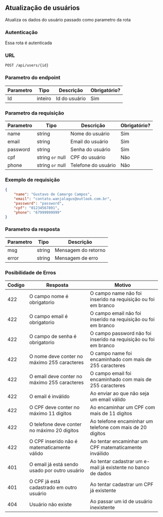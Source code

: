## Atualização de usuários

Atualiza os dados do usuário passado como parametro da rota

### Autenticação

Essa rota é autenticada

### URL

`POST /api/users/{id}`

### Parametro do endpoint

| Parametro | Tipo    | Descrição     | Obrigatório? |
|-----------|---------|---------------|--------------|
| Id        | inteiro | Id do usuário | Sim          |

### Parametro da requisição

| Parametro | Tipo             | Descrição           | Obrigatório? |
|-----------|------------------|---------------------|--------------|
| name      | string           | Nome do usuário     | Sim          |
| email     | string           | Email do usuário    | Sim          |
| password  | string           | Senha do usuário    | Sim          |
| cpf       | string `or` null | CPF do usuário      | Não          |
| phone     | string `or` null | Telefone do usuário | Não          |

### Exemplo de requisição

```json
{
    "name": "Gustavo de Camargo Campos",
    "email": "contato.wanjalagus@outlook.com.br",
    "password": "password",
    "cpf": "01234567891",
    "phone": "67999999999"
}
```
### Parametro da resposta

| Parametro | Tipo   | Descrição           |
|-----------|--------|---------------------|
| msg       | string | Mensagem do retorno |
| error     | string | Mensagem de erro    |

### Posibilidade de Erros

| Codígo | Resposta                                      | Motivo                                                           |
|--------|-----------------------------------------------|------------------------------------------------------------------|
| 422    | O campo nome é obrigatorio                    | O campo name não foi inserido na requisição ou foi em branco     |
| 422    | O campo email é obrigatorio                   | O campo email não foi inserido na requisição ou foi em branco    |
| 422    | O campo de senha é obrigatorio                | O campo password não foi inserido na requisição ou foi em branco |
| 422    | O nome deve conter no máximo 255 caracteres   | O campo name foi encaminhado com mais de 255 caracteres          |
| 422    | O email deve conter no máximo 255 caracteres  | O campo email foi encaminhado com mais de 255 caracteres         |
| 422    | O email é inválido                            | Ao enviar ao que não seja um email válido                        |
| 422    | O CPF deve conter no máximo 11 digitos        | Ao encaminhar um CPF com mais de 11 digitos                      |
| 422    | O telefone deve conter no máximo 20 digitos   | Ao telefone encaminhar um telefone com mais de 20 digitos        |                                                  
| 422    | O CPF inserido não é matematicamente válido   | Ao tentar encaminhar um CPF matematicamente inváilido            |
| 401    | O email já está sendo usado por outro usuário | Ao tentar cadastrar um e-mail já existente no banco de dados     |
| 401    | O CPF já está cadastrado em outro usuário     | Ao tentar cadastrar um CPF já existente                          |
| 404    | Usuário não existe                            | Ao passar um id de usuário inexistente                           |
